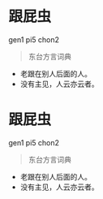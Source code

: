 # 跟屁虫
gen1 pi5 chon2
> 东台方言词典
- 老跟在别人后面的人。
- 没有主见，人云亦云者。

# 跟屁虫
gen1 pi5 chon2
> 东台方言词典
- 老跟在别人后面的人。
- 没有主见，人云亦云者。
